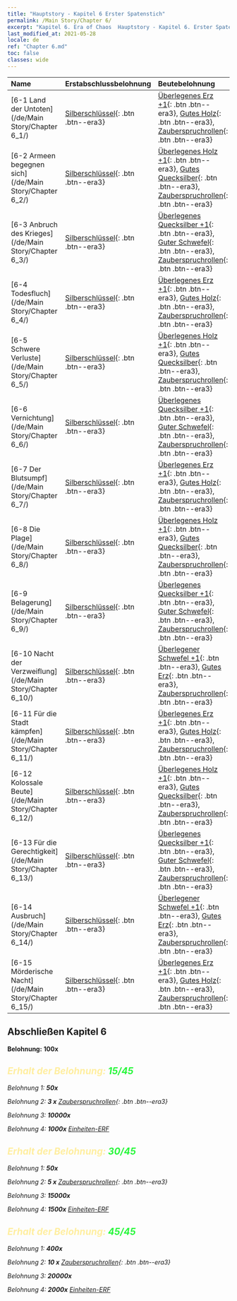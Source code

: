 ```yaml
---
title: "Hauptstory - Kapitel 6 Erster Spatenstich"
permalink: /Main Story/Chapter 6/
excerpt: "Kapitel 6. Era of Chaos  Hauptstory - Kapitel 6. Erster Spatenstich"
last_modified_at: 2021-05-28
locale: de
ref: "Chapter 6.md"
toc: false
classes: wide
---
```


  | Name |  Erstabschlussbelohnung | Beutebelohnung |
  |:------------|:------------|:------------| 
  | [6-1 Land der Untoten](/de/Main Story/Chapter 6_1/) | [Silberschlüssel](/ItemsDE/con_693/){: .btn .btn--era3} | [Überlegenes Erz +1](/ItemsDE/mat_19/){: .btn .btn--era3}, [Gutes Holz](/ItemsDE/mat_13/){: .btn .btn--era3}, [Zauberspruchrollen](/ItemsDE/con_694/){: .btn .btn--era3} |
  | [6-2 Armeen begegnen sich](/de/Main Story/Chapter 6_2/) | [Silberschlüssel](/ItemsDE/con_693/){: .btn .btn--era3} | [Überlegenes Holz +1](/ItemsDE/mat_20/){: .btn .btn--era3}, [Gutes Quecksilber](/ItemsDE/mat_14/){: .btn .btn--era3}, [Zauberspruchrollen](/ItemsDE/con_694/){: .btn .btn--era3} |
  | [6-3 Anbruch des Krieges](/de/Main Story/Chapter 6_3/) | [Silberschlüssel](/ItemsDE/con_693/){: .btn .btn--era3} | [Überlegenes Quecksilber +1](/ItemsDE/mat_21/){: .btn .btn--era3}, [Guter Schwefel](/ItemsDE/mat_15/){: .btn .btn--era3}, [Zauberspruchrollen](/ItemsDE/con_694/){: .btn .btn--era3} |
  | [6-4 Todesfluch](/de/Main Story/Chapter 6_4/) | [Silberschlüssel](/ItemsDE/con_693/){: .btn .btn--era3} | [Überlegenes Erz +1](/ItemsDE/mat_19/){: .btn .btn--era3}, [Gutes Holz](/ItemsDE/mat_13/){: .btn .btn--era3}, [Zauberspruchrollen](/ItemsDE/con_694/){: .btn .btn--era3} |
  | [6-5 Schwere Verluste](/de/Main Story/Chapter 6_5/) | [Silberschlüssel](/ItemsDE/con_693/){: .btn .btn--era3} | [Überlegenes Holz +1](/ItemsDE/mat_20/){: .btn .btn--era3}, [Gutes Quecksilber](/ItemsDE/mat_14/){: .btn .btn--era3}, [Zauberspruchrollen](/ItemsDE/con_694/){: .btn .btn--era3} |
  | [6-6 Vernichtung](/de/Main Story/Chapter 6_6/) | [Silberschlüssel](/ItemsDE/con_693/){: .btn .btn--era3} | [Überlegenes Quecksilber +1](/ItemsDE/mat_21/){: .btn .btn--era3}, [Guter Schwefel](/ItemsDE/mat_15/){: .btn .btn--era3}, [Zauberspruchrollen](/ItemsDE/con_694/){: .btn .btn--era3} |
  | [6-7 Der Blutsumpf](/de/Main Story/Chapter 6_7/) | [Silberschlüssel](/ItemsDE/con_693/){: .btn .btn--era3} | [Überlegenes Erz +1](/ItemsDE/mat_19/){: .btn .btn--era3}, [Gutes Holz](/ItemsDE/mat_13/){: .btn .btn--era3}, [Zauberspruchrollen](/ItemsDE/con_694/){: .btn .btn--era3} |
  | [6-8 Die Plage](/de/Main Story/Chapter 6_8/) | [Silberschlüssel](/ItemsDE/con_693/){: .btn .btn--era3} | [Überlegenes Holz +1](/ItemsDE/mat_20/){: .btn .btn--era3}, [Gutes Quecksilber](/ItemsDE/mat_14/){: .btn .btn--era3}, [Zauberspruchrollen](/ItemsDE/con_694/){: .btn .btn--era3} |
  | [6-9 Belagerung](/de/Main Story/Chapter 6_9/) | [Silberschlüssel](/ItemsDE/con_693/){: .btn .btn--era3} | [Überlegenes Quecksilber +1](/ItemsDE/mat_21/){: .btn .btn--era3}, [Guter Schwefel](/ItemsDE/mat_15/){: .btn .btn--era3}, [Zauberspruchrollen](/ItemsDE/con_694/){: .btn .btn--era3} |
  | [6-10 Nacht der Verzweiflung](/de/Main Story/Chapter 6_10/) | [Silberschlüssel](/ItemsDE/con_693/){: .btn .btn--era3} | [Überlegener Schwefel +1](/ItemsDE/mat_22/){: .btn .btn--era3}, [Gutes Erz](/ItemsDE/mat_12/){: .btn .btn--era3}, [Zauberspruchrollen](/ItemsDE/con_694/){: .btn .btn--era3} |
  | [6-11 Für die Stadt kämpfen](/de/Main Story/Chapter 6_11/) | [Silberschlüssel](/ItemsDE/con_693/){: .btn .btn--era3} | [Überlegenes Erz +1](/ItemsDE/mat_19/){: .btn .btn--era3}, [Gutes Holz](/ItemsDE/mat_13/){: .btn .btn--era3}, [Zauberspruchrollen](/ItemsDE/con_694/){: .btn .btn--era3} |
  | [6-12 Kolossale Beute](/de/Main Story/Chapter 6_12/) | [Silberschlüssel](/ItemsDE/con_693/){: .btn .btn--era3} | [Überlegenes Holz +1](/ItemsDE/mat_20/){: .btn .btn--era3}, [Gutes Quecksilber](/ItemsDE/mat_14/){: .btn .btn--era3}, [Zauberspruchrollen](/ItemsDE/con_694/){: .btn .btn--era3} |
  | [6-13 Für die Gerechtigkeit](/de/Main Story/Chapter 6_13/) | [Silberschlüssel](/ItemsDE/con_693/){: .btn .btn--era3} | [Überlegenes Quecksilber +1](/ItemsDE/mat_21/){: .btn .btn--era3}, [Guter Schwefel](/ItemsDE/mat_15/){: .btn .btn--era3}, [Zauberspruchrollen](/ItemsDE/con_694/){: .btn .btn--era3} |
  | [6-14 Ausbruch](/de/Main Story/Chapter 6_14/) | [Silberschlüssel](/ItemsDE/con_693/){: .btn .btn--era3} | [Überlegener Schwefel +1](/ItemsDE/mat_22/){: .btn .btn--era3}, [Gutes Erz](/ItemsDE/mat_12/){: .btn .btn--era3}, [Zauberspruchrollen](/ItemsDE/con_694/){: .btn .btn--era3} |
  | [6-15 Mörderische Nacht](/de/Main Story/Chapter 6_15/) | [Silberschlüssel](/ItemsDE/con_693/){: .btn .btn--era3} | [Überlegenes Erz +1](/ItemsDE/mat_19/){: .btn .btn--era3}, [Gutes Holz](/ItemsDE/mat_13/){: .btn .btn--era3}, [Zauberspruchrollen](/ItemsDE/con_694/){: .btn .btn--era3} |


## Abschließen Kapitel 6

 **Belohnung:**  **100x** <i class="fas fa-gem"/>



## <span style="color: #ffeea0">Erhalt der Belohnung: </span><span style="color: #27f73a">15/45</span>

 Belohnung 1:  **50x** <i class="fas fa-gem"/>

 Belohnung 2: **3 x** [Zauberspruchrollen](/ItemsDE/con_694/){: .btn .btn--era3}

 Belohnung 3:  **10000x** <i class="fas fa-coins"/>

 Belohnung 4:  **1000x** [Einheiten-ERF](/ItemsDE/con_902/)



## <span style="color: #ffeea0">Erhalt der Belohnung: </span><span style="color: #27f73a">30/45</span>

 Belohnung 1:  **50x** <i class="fas fa-gem"/>

 Belohnung 2: **5 x** [Zauberspruchrollen](/ItemsDE/con_694/){: .btn .btn--era3}

 Belohnung 3:  **15000x** <i class="fas fa-coins"/>

 Belohnung 4:  **1500x** [Einheiten-ERF](/ItemsDE/con_902/)



## <span style="color: #ffeea0">Erhalt der Belohnung: </span><span style="color: #27f73a">45/45</span>

 Belohnung 1:  **400x** <i class="fas fa-gem"/>

 Belohnung 2: **10 x** [Zauberspruchrollen](/ItemsDE/con_694/){: .btn .btn--era3}

 Belohnung 3:  **20000x** <i class="fas fa-coins"/>

 Belohnung 4:  **2000x** [Einheiten-ERF](/ItemsDE/con_902/)

